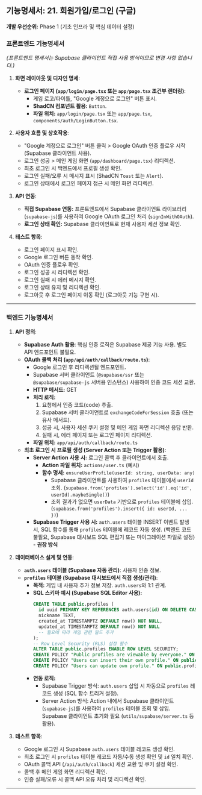 ## **기능명세서: 21. 회원가입/로그인 (구글)**

**개발 우선순위:** Phase 1 (기초 인프라 및 핵심 데이터 설정)

### **프론트엔드 기능명세서**

*(프론트엔드 명세서는 Supabase 클라이언트 직접 사용 방식이므로 변경 사항 없습니다.)*

1.  **화면 레이아웃 및 디자인 명세**:
    *   **로그인 페이지 (`app/login/page.tsx` 또는 `app/page.tsx` 조건부 렌더링)**:
        *   게임 로고/타이틀, "Google 계정으로 로그인" 버튼 표시.
        *   **ShadCN 컴포넌트 활용:** `Button`.
        *   **파일 위치:** `app/login/page.tsx` 또는 `app/page.tsx`, `components/auth/LoginButton.tsx`.

2.  **사용자 흐름 및 상호작용**:
    *   "Google 계정으로 로그인" 버튼 클릭 > Google OAuth 인증 플로우 시작 (Supabase 클라이언트 사용).
    *   로그인 성공 > 메인 게임 화면 (`app/dashboard/page.tsx`) 리디렉션.
    *   최초 로그인 시 백엔드에서 프로필 생성 확인.
    *   로그인 실패/오류 시 메시지 표시 (ShadCN `Toast` 또는 `Alert`).
    *   로그인 상태에서 로그인 페이지 접근 시 메인 화면 리디렉션.

3.  **API 연동**:
    *   **직접 Supabase 연동:** 프론트엔드에서 Supabase 클라이언트 라이브러리 (`supabase-js`)를 사용하여 Google OAuth 로그인 처리 (`signInWithOAuth`).
    *   **로그인 상태 확인:** Supabase 클라이언트로 현재 사용자 세션 정보 확인.

4.  **테스트 항목**:
    *   로그인 페이지 표시 확인.
    *   Google 로그인 버튼 동작 확인.
    *   OAuth 인증 플로우 확인.
    *   로그인 성공 시 리디렉션 확인.
    *   로그인 실패 시 에러 메시지 확인.
    *   로그인 상태 유지 및 리디렉션 확인.
    *   로그아웃 후 로그인 페이지 이동 확인 (로그아웃 기능 구현 시).

---

### **백엔드 기능명세서**

1.  **API 정의**:
    *   **Supabase Auth 활용**: 핵심 인증 로직은 Supabase 제공 기능 사용. 별도 API 엔드포인트 불필요.
    *   **OAuth 콜백 처리 (`app/api/auth/callback/route.ts`)**:
        *   Google 로그인 후 리디렉션될 엔드포인트.
        *   Supabase 서버 클라이언트 (`@supabase/ssr` 또는 `@supabase/supabase-js` 서버용 인스턴스) 사용하여 인증 코드 세션 교환.
        *   **HTTP 메서드:** GET
        *   **처리 로직:**
            1.  요청에서 인증 코드(code) 추출.
            2.  Supabase 서버 클라이언트로 `exchangeCodeForSession` 호출 (또는 유사 메서드).
            3.  성공 시, 사용자 세션 쿠키 설정 및 메인 게임 화면 리디렉션 응답 반환.
            4.  실패 시, 에러 페이지 또는 로그인 페이지 리디렉션.
        *   **파일 위치:** `app/api/auth/callback/route.ts`
    *   **최초 로그인 시 프로필 생성 (Server Action 또는 Trigger 활용)**:
        *   **Server Action 사용 시:** 로그인 콜백 후 클라이언트에서 호출.
            *   **Action 파일 위치:** `actions/user.ts` (예시)
            *   **함수 명세:** `ensureUserProfile(userId: string, userData: any)`
                *   Supabase 클라이언트를 사용하여 `profiles` 테이블에서 `userId` 조회. (`supabase.from('profiles').select('id').eq('id', userId).maybeSingle()`)
                *   조회 결과가 없으면 `userData` 기반으로 `profiles` 테이블에 삽입. (`supabase.from('profiles').insert({ id: userId, ... })`)
        *   **Supabase Trigger 사용 시:** `auth.users` 테이블 INSERT 이벤트 발생 시, SQL 함수를 통해 `profiles` 테이블에 레코드 자동 생성. (백엔드 코드 불필요, Supabase 대시보드 SQL 편집기 또는 마이그레이션 파일로 설정) - **권장 방식**

2.  **데이터베이스 설계 및 연동**:
    *   **`auth.users` 테이블 (Supabase 자동 관리)**: 사용자 인증 정보.
    *   **`profiles` 테이블 (Supabase 대시보드에서 직접 생성/관리)**:
        *   **목적:** 게임 내 사용자 추가 정보 저장. `auth.users`와 1:1 관계.
        *   **SQL 스키마 예시 (Supabase SQL Editor 사용):**
            ```sql
            CREATE TABLE public.profiles (
              id uuid PRIMARY KEY REFERENCES auth.users(id) ON DELETE CASCADE, -- auth.users.id 참조 및 자동 삭제
              nickname TEXT,
              created_at TIMESTAMPTZ DEFAULT now() NOT NULL,
              updated_at TIMESTAMPTZ DEFAULT now() NOT NULL
              -- 필요에 따라 게임 관련 필드 추가
            );
            -- Row Level Security (RLS) 설정 필수
            ALTER TABLE public.profiles ENABLE ROW LEVEL SECURITY;
            CREATE POLICY "Public profiles are viewable by everyone." ON public.profiles FOR SELECT USING (true);
            CREATE POLICY "Users can insert their own profile." ON public.profiles FOR INSERT WITH CHECK (auth.uid() = id);
            CREATE POLICY "Users can update own profile." ON public.profiles FOR UPDATE USING (auth.uid() = id);
            ```
        *   **연동 로직:**
            *   Supabase Trigger 방식: `auth.users` 삽입 시 자동으로 `profiles` 레코드 생성 (SQL 함수 트리거 설정).
            *   Server Action 방식: Action 내에서 Supabase 클라이언트 (`supabase-js`)를 사용하여 `profiles` 테이블 조회 및 삽입. Supabase 클라이언트 초기화 필요 (`utils/supabase/server.ts` 등 활용).

3.  **테스트 항목**:
    *   Google 로그인 시 Supabase `auth.users` 테이블 레코드 생성 확인.
    *   최초 로그인 시 `profiles` 테이블 레코드 자동/수동 생성 확인 및 `id` 일치 확인.
    *   OAuth 콜백 API (`/api/auth/callback`) 세션 교환 및 쿠키 설정 확인.
    *   콜백 후 메인 게임 화면 리디렉션 확인.
    *   인증 실패/오류 시 콜백 API 오류 처리 및 리디렉션 확인.

---
